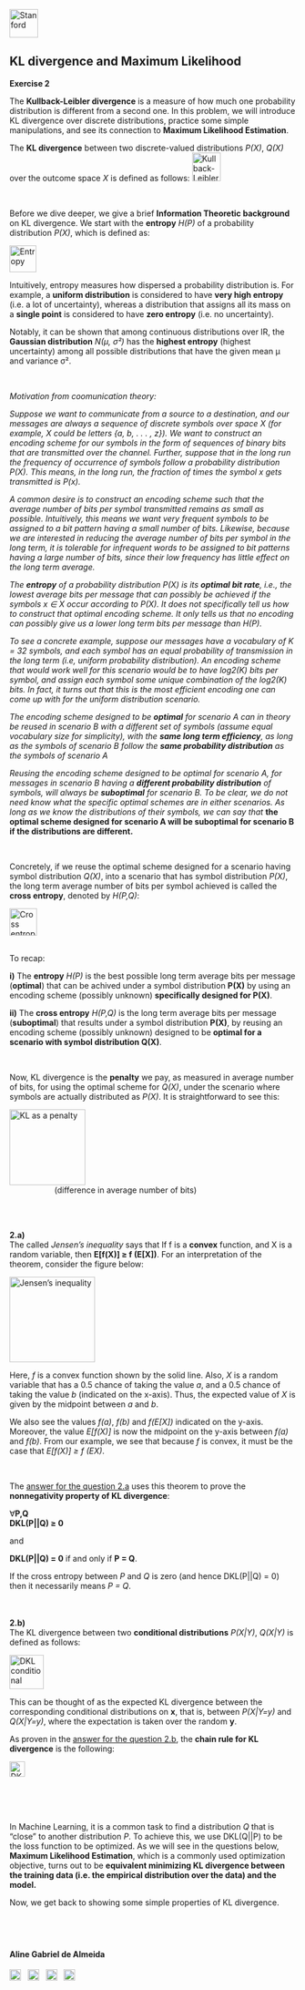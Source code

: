 

<a href="https://i.dlpng.com/static/png/498606_preview.png"><img src="https://i.dlpng.com/static/png/498606_preview.png" title="Stanford" alt="Stanford" height="50"></a>

## KL divergence and Maximum Likelihood
  
**Exercise 2**  

The **Kullback-Leibler divergence** is a measure of how much one probability distribution is different from a second one. In this problem, we will introduce KL divergence over discrete distributions, practice some simple manipulations, and see its connection to **Maximum Likelihood Estimation**.  

The **KL divergence** between two discrete-valued distributions *P(X)*, *Q(X)* over the outcome space *X* is defined as follows:
<a href="https://github.com/AlmeidaAlin3/MachineLearning/blob/master/ProblemSet3/Exercise2/img/DKL.png"><img src="https://github.com/AlmeidaAlin3/MachineLearning/blob/master/ProblemSet3/Exercise2/img/DKL.png" title="Kullback-Leibler divergence" alt="Kullback-Leibler divergence" height="50"></a>

&nbsp;  

Before we dive deeper, we give a brief **Information Theoretic background** on KL divergence. We start with the **entropy** *H(P)* of a probability distribution *P(X)*, which is defined as:

<a href="https://github.com/AlmeidaAlin3/MachineLearning/blob/master/ProblemSet3/Exercise2/img/Entropy.png"><img src="https://github.com/AlmeidaAlin3/MachineLearning/blob/master/ProblemSet3/Exercise2/img/Entropy.png" title="Entropy" alt="Entropy" height="47"></a>

Intuitively, entropy measures how dispersed a probability distribution is. For example, a **uniform distribution** is considered to have **very high entropy** (i.e. a lot of uncertainty), whereas a distribution that assigns all its mass on a **single point** is considered to have **zero entropy** (i.e. no uncertainty).  

Notably, it can be shown that among continuous distributions over IR, the **Gaussian distribution** *N(μ, σ²)* has the **highest entropy** (highest uncertainty) among all possible distributions that have the given mean μ and variance σ².  

&nbsp;  

*Motivation from coomunication theory:*  

*Suppose we want to communicate from a source to a destination, and our messages are always a sequence of discrete symbols over space X (for example, X could be letters {a, b, . . . , z}). We want to construct an encoding scheme for our symbols in the form of sequences of binary bits that are
transmitted over the channel. Further, suppose that in the long run the frequency of occurrence of symbols follow a probability distribution P(X). This means, in the long run, the fraction of times the symbol x gets transmitted is P(x).*  

*A common desire is to construct an encoding scheme such that the average number of bits per symbol transmitted remains as small as possible. Intuitively, this means we want very frequent symbols to be assigned to a bit pattern having a small number of bits. Likewise, because we are interested in reducing the average number of bits per symbol in the long term, it is tolerable for infrequent words to be assigned to bit patterns having a large number of bits, since their low frequency has little effect on the long term average.*  

*The **entropy** of a probability distribution P(X) is its **optimal bit rate**, i.e., the lowest average bits per message that can possibly be
achieved if the symbols x ∈ X occur according to P(X). It does not specifically tell us how to construct that optimal encoding scheme. It only tells us that no encoding can possibly give us a lower long term bits per message than H(P).*  

*To see a concrete example, suppose our messages have a vocabulary of K = 32 symbols, and each symbol has an equal probability of transmission in the long term (i.e, uniform probability distribution). An encoding scheme that would work well for this scenario would be to have log2(K) bits per symbol, and assign each symbol some unique combination of the log2(K) bits. In fact, it turns out that this is the most efficient encoding one can come up with for the uniform distribution scenario.*

*The encoding scheme designed to be **optimal** for scenario A can in theory be reused in scenario B with a different set of symbols (assume equal vocabulary size for simplicity), with the **same long term efficiency**, as long as the symbols of scenario B follow the **same probability distribution** as the symbols of scenario A*  

*Reusing the encoding scheme designed to be optimal for scenario A, for messages in scenario B having a **different probability distribution** of symbols, will always be **suboptimal** for scenario B. To be clear, we do not need know what the specific optimal schemes are in either scenarios. As long as we know the distributions of their symbols, we can say that* **the optimal scheme designed for scenario A will be suboptimal for scenario B if the distributions are different.**  

&nbsp;  

Concretely, if we reuse the optimal scheme designed for a scenario having symbol distribution *Q(X)*, into a scenario that has symbol distribution *P(X)*, the long term average number of bits per symbol achieved is called the **cross entropy**, denoted by *H(P,Q)*:

<a href="https://github.com/AlmeidaAlin3/MachineLearning/blob/master/ProblemSet3/Exercise2/img/cross_entropy.png"><img src="https://github.com/AlmeidaAlin3/MachineLearning/blob/master/ProblemSet3/Exercise2/img/cross_entropy.png" title="Cross entropy" alt="Cross entropy" height="48"></a>  

&nbsp;  
To recap:

**i)** The **entropy** *H(P)* is the best possible long term average bits per message (**optimal**) that can be achived under a symbol distribution **P(X)** by using an encoding scheme (possibly unknown) **specifically designed for P(X)**.  

**ii)** The **cross entropy** *H(P,Q)* is the long term average bits per message (**suboptimal**) that results under a symbol distribution **P(X)**, by reusing an encoding scheme (possibly unknown) designed to be **optimal for a scenario with symbol distribution Q(X)**.  

&nbsp;  

Now, KL divergence is the **penalty** we pay, as measured in average number of bits, for using the optimal scheme for *Q(X)*, under the scenario where symbols are actually distributed as *P(X)*. It is straightforward to see this:

<a href="https://github.com/AlmeidaAlin3/MachineLearning/blob/master/ProblemSet3/Exercise2/img/KLpenalty.png"><img src="https://github.com/AlmeidaAlin3/MachineLearning/blob/master/ProblemSet3/Exercise2/img/KLpenalty.png" title="KL as a penalty" alt="KL as a penalty" height="133"></a>  
&nbsp;  &nbsp;  &nbsp;  &nbsp;  &nbsp; &nbsp;  &nbsp;  &nbsp;  &nbsp;  &nbsp;   (difference in average number of bits)  

&nbsp;  

&nbsp;  
**2.a)**  
The called *Jensen’s inequality* says that If f is a **convex** function, and X is a random variable, then **E[f(X)] ≥ f (E[X])**. For an interpretation of the theorem, consider the figure below:

<a href="https://github.com/AlmeidaAlin3/MachineLearning/blob/master/ProblemSet3/Exercise2/img/JensenInequality.png"><img src="https://github.com/AlmeidaAlin3/MachineLearning/blob/master/ProblemSet3/Exercise2/img/JensenInequality.png" title="Jensen’s inequality" alt="Jensen’s inequality" height="150"></a>

Here, *f* is a convex function shown by the solid line. Also, *X* is a random variable that has a 0.5 chance of taking the value *a*, and a 0.5 chance of taking the value *b* (indicated on the x-axis). Thus, the expected value of *X* is given by the midpoint between *a* and *b*.  

We also see the values *f(a)*, *f(b)* and *f(E[X])* indicated on the y-axis. Moreover, the value *E[f(X)]* is now the midpoint on the y-axis between *f(a)* and *f(b)*. From our example, we see that because *f* is convex, it must be the case that *E[f(X)] ≥ f (EX)*.

&nbsp;  

The [answer for the question 2.a]() uses this theorem to prove the **nonnegativity property of KL divergence**: 

∀**P,Q  
DKL(P||Q) ≥ 0**

and

**DKL(P||Q) = 0** if and only if **P = Q**.  

If the cross entropy between *P* and *Q* is zero (and hence DKL(P||Q) = 0) then it necessarily means *P = Q*.  

&nbsp;  
&nbsp;  
**2.b)**  
The KL divergence between two **conditional distributions** *P(X|Y)*, *Q(X|Y)* is defined as follows:  

<a href="https://github.com/AlmeidaAlin3/MachineLearning/blob/master/ProblemSet3/Exercise2/img/DKL_conditional.png"><img src="https://github.com/AlmeidaAlin3/MachineLearning/blob/master/ProblemSet3/Exercise2/img/DKL_conditional.png" title="DKL conditional" alt="DKL conditional" height="60"></a>

This can be thought of as the expected KL divergence between the corresponding conditional distributions on **x**, that is, between *P(X|Y=y)* and *Q(X|Y=y)*, where the expectation is taken over the random **y**. 

As proven  in the [answer for the question 2.b](), the **chain rule for KL divergence** is the following:

<a href="https://github.com/AlmeidaAlin3/MachineLearning/blob/master/ProblemSet3/Exercise2/img/DKL_chain.png"><img src="https://github.com/AlmeidaAlin3/MachineLearning/blob/master/ProblemSet3/Exercise2/img/DKL_chain.png" title="DKL chain rule" alt="DKL chain rule" height="27"></a>




&nbsp;  
&nbsp;  
&nbsp;  



In Machine Learning, it is a common task to find a distribution *Q* that is “close” to another distribution *P*. To achieve this, we use DKL(Q||P) to be the loss function to be optimized. As we will see in the questions below, **Maximum Likelihood Estimation**, which is a commonly used optimization objective, turns out to be **equivalent minimizing KL divergence between the training data (i.e. the empirical distribution over the data) and the model.**

Now, we get back to showing some simple properties of KL divergence.









&nbsp;  
---

#### Aline Gabriel de Almeida  
<a href="https://www.linkedin.com/in/alinegalmeida/"><img src="https://cdn3.iconfinder.com/data/icons/logos-and-brands-adobe/512/201_Linkedin-512.png" title="Linkedin: alinegalmeida" alt="https://www.linkedin.com/in/alinegalmeida/" height="20"></a>
&nbsp; <a href="https://www.kaggle.com/almeidaalin3"><img src="https://cdn3.iconfinder.com/data/icons/logos-and-brands-adobe/512/189_Kaggle-512.png" title="Kaggle: almeidaalin3" alt="https://www.kaggle.com/almeidaalin3" height="20"></a>
&nbsp; <a href="mailto:aline.gabriel.almeida@gmail.com"><img src="https://cdn3.iconfinder.com/data/icons/logos-and-brands-adobe/512/147_Gmail-512.png" title="aline.gabriel.almeida@gmail.com" alt="aline.gabriel.almeida@gmail.com" height="20"></a>
&nbsp; <a href="https://github.com/AlmeidaAlin3/"><img src="https://cdn3.iconfinder.com/data/icons/logos-and-brands-adobe/512/142_Github-512.png" title="Github: AlmeidaAlin3" alt="https://github.com/AlmeidaAlin3/" height="20"></a> 

